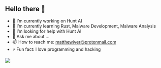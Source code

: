 ## Hello there 👋

- 🔭 I’m currently working on Hunt AI
- 🌱 I’m currently learning Rust, Malware Development, Malware Analysis
- 🤔 I’m looking for help with Hunt AI
- 💬 Ask me about ...
- 📫 How to reach me: matthewiver@protonmail.com
- ⚡ Fun fact: I love programming and hacking

<a>
  <img align="center" src="https://github-readme-stats.vercel.app/api?username=infinit3i&theme=github_dark" />
</a>
<a>
  <img src="ttps://github-readme-stats.vercel.app/api?username=anuraghazra&show_icons=true&theme=radical />
</a>
